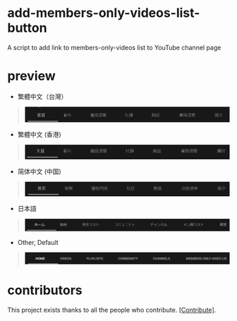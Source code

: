 # add-members-only-videos-list-button
A script to add link to members-only-videos list to YouTube channel page

# preview

* 繁體中文（台灣）
> ![Traditional Chinese (Taiwan)](./screenshots/zh-Hant-TW.png)
* 繁體中文 (香港)
> ![Traditional Chinese (Hong Kong)](./screenshots/zh-Hant-HK.png)
* 简体中文 (中国)
> ![Simplified Chinese (China)](./screenshots/zh-Hans-CN.png)
* 日本語
> ![Japanese](./screenshots/ja-JP.png)
* Other, Default
> ![Other, default](./screenshots/en.png)

# contributors
This project exists thanks to all the people who contribute. [[Contribute]](CONTRIBUTING.md).

